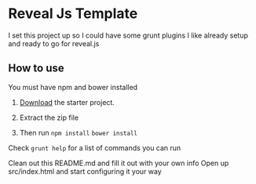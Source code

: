 # Reveal Js Template

I set this project up so I could have some grunt plugins I like already setup and ready to go for reveal.js

## How to use
You must have npm and bower installed

1. [Download](https://github.com/pieces029/reveal-js-starter/archive/v1.0.zip) the starter project.
1. Extract the zip file

1. Then run
    `npm install`
    `bower install`

Check `grunt help` for a list of commands you can run

Clean out this README.md and fill it out with your own info
Open up src/index.html and start configuring it your way
